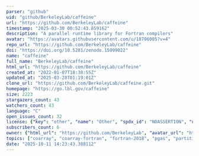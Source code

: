 ```yaml
---
parser: "github"
uid: "github/BerkeleyLab/caffeine"
url: "https://github.com/BerkeleyLab/caffeine"
timestamp: "2025-03-30 00:52:43.859162"
description: "A parallel runtime library for Fortran compilers"
avatar: "https://avatars.githubusercontent.com/u/18706005?v=4"
repo_url: "https://github.com/BerkeleyLab/caffeine"
doi: "https://doi.org/10.5281/zenodo.15099022"
name: "caffeine"
full_name: "BerkeleyLab/caffeine"
html_url: "https://github.com/BerkeleyLab/caffeine"
created_at: "2022-01-07T18:38:55Z"
updated_at: "2025-03-28T01:19:01Z"
clone_url: "https://github.com/BerkeleyLab/caffeine.git"
homepage: "https://go.lbl.gov/caffeine"
size: 2223
stargazers_count: 43
watchers_count: 43
language: "C"
open_issues_count: 32
license: {"key": "other", "name": "Other", "spdx_id": "NOASSERTION", "url": null, "node_id": "MDc6TGljZW5zZTA="}
subscribers_count: 6
owner: {"html_url": "https://github.com/BerkeleyLab", "avatar_url": "https://avatars.githubusercontent.com/u/18706005?v=4", "login": "BerkeleyLab", "type": "Organization"}
topics: ["coarray", "coarray-fortran", "fortran-2018", "pgas", "partitioned-global-address-space", "parallel-programming", "runtime-library", "fortran-2023", "parallel-computing", "parallelism"]
date: "2025-10-11 14:23:43.388112"
---
```


